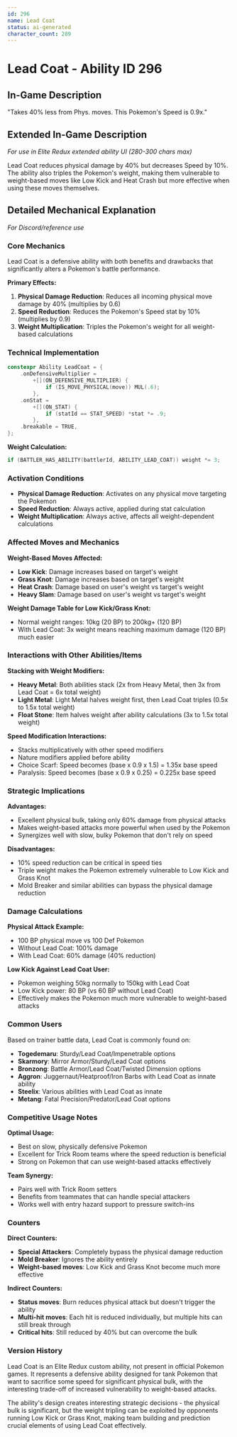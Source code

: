 ```yaml
---
id: 296
name: Lead Coat
status: ai-generated
character_count: 289
---
```


# Lead Coat - Ability ID 296

## In-Game Description
"Takes 40% less from Phys. moves. This Pokemon's Speed is 0.9x."

## Extended In-Game Description
*For use in Elite Redux extended ability UI (280-300 chars max)*

Lead Coat reduces physical damage by 40% but decreases Speed by 10%. The ability also triples the Pokemon's weight, making them vulnerable to weight-based moves like Low Kick and Heat Crash but more effective when using these moves themselves.

## Detailed Mechanical Explanation
*For Discord/reference use*

### Core Mechanics
Lead Coat is a defensive ability with both benefits and drawbacks that significantly alters a Pokemon's battle performance.

**Primary Effects:**
1. **Physical Damage Reduction**: Reduces all incoming physical move damage by 40% (multiplies by 0.6)
2. **Speed Reduction**: Reduces the Pokemon's Speed stat by 10% (multiplies by 0.9)
3. **Weight Multiplication**: Triples the Pokemon's weight for all weight-based calculations

### Technical Implementation
```cpp
constexpr Ability LeadCoat = {
    .onDefensiveMultiplier =
        +[](ON_DEFENSIVE_MULTIPLIER) {
            if (IS_MOVE_PHYSICAL(move)) MUL(.6);
        },
    .onStat =
        +[](ON_STAT) {
            if (statId == STAT_SPEED) *stat *= .9;
        },
    .breakable = TRUE,
};
```

**Weight Calculation:**
```cpp
if (BATTLER_HAS_ABILITY(battlerId, ABILITY_LEAD_COAT)) weight *= 3;
```

### Activation Conditions
- **Physical Damage Reduction**: Activates on any physical move targeting the Pokemon
- **Speed Reduction**: Always active, applied during stat calculation
- **Weight Multiplication**: Always active, affects all weight-dependent calculations

### Affected Moves and Mechanics
**Weight-Based Moves Affected:**
- **Low Kick**: Damage increases based on target's weight
- **Grass Knot**: Damage increases based on target's weight  
- **Heat Crash**: Damage based on user's weight vs target's weight
- **Heavy Slam**: Damage based on user's weight vs target's weight

**Weight Damage Table for Low Kick/Grass Knot:**
- Normal weight ranges: 10kg (20 BP) to 200kg+ (120 BP)
- With Lead Coat: 3x weight means reaching maximum damage (120 BP) much easier

### Interactions with Other Abilities/Items
**Stacking with Weight Modifiers:**
- **Heavy Metal**: Both abilities stack (2x from Heavy Metal, then 3x from Lead Coat = 6x total weight)
- **Light Metal**: Light Metal halves weight first, then Lead Coat triples (0.5x to 1.5x total weight)
- **Float Stone**: Item halves weight after ability calculations (3x to 1.5x total weight)

**Speed Modification Interactions:**
- Stacks multiplicatively with other speed modifiers
- Nature modifiers applied before ability
- Choice Scarf: Speed becomes (base x 0.9 x 1.5) = 1.35x base speed
- Paralysis: Speed becomes (base x 0.9 x 0.25) = 0.225x base speed

### Strategic Implications
**Advantages:**
- Excellent physical bulk, taking only 60% damage from physical attacks
- Makes weight-based attacks more powerful when used by the Pokemon
- Synergizes well with slow, bulky Pokemon that don't rely on speed

**Disadvantages:**
- 10% speed reduction can be critical in speed ties
- Triple weight makes the Pokemon extremely vulnerable to Low Kick and Grass Knot
- Mold Breaker and similar abilities can bypass the physical damage reduction

### Damage Calculations
**Physical Attack Example:**
- 100 BP physical move vs 100 Def Pokemon
- Without Lead Coat: 100% damage
- With Lead Coat: 60% damage (40% reduction)

**Low Kick Against Lead Coat User:**
- Pokemon weighing 50kg normally to 150kg with Lead Coat
- Low Kick power: 80 BP (vs 60 BP without Lead Coat)
- Effectively makes the Pokemon much more vulnerable to weight-based attacks

### Common Users
Based on trainer battle data, Lead Coat is commonly found on:
- **Togedemaru**: Sturdy/Lead Coat/Impenetrable options
- **Skarmory**: Mirror Armor/Sturdy/Lead Coat options  
- **Bronzong**: Battle Armor/Lead Coat/Twisted Dimension options
- **Aggron**: Juggernaut/Heatproof/Iron Barbs with Lead Coat as innate ability
- **Steelix**: Various abilities with Lead Coat as innate
- **Metang**: Fatal Precision/Predator/Lead Coat options

### Competitive Usage Notes
**Optimal Usage:**
- Best on slow, physically defensive Pokemon
- Excellent for Trick Room teams where the speed reduction is beneficial
- Strong on Pokemon that can use weight-based attacks effectively

**Team Synergy:**
- Pairs well with Trick Room setters
- Benefits from teammates that can handle special attackers
- Works well with entry hazard support to pressure switch-ins

### Counters
**Direct Counters:**
- **Special Attackers**: Completely bypass the physical damage reduction
- **Mold Breaker**: Ignores the ability entirely
- **Weight-based moves**: Low Kick and Grass Knot become much more effective

**Indirect Counters:**
- **Status moves**: Burn reduces physical attack but doesn't trigger the ability
- **Multi-hit moves**: Each hit is reduced individually, but multiple hits can still break through
- **Critical hits**: Still reduced by 40% but can overcome the bulk

### Version History
Lead Coat is an Elite Redux custom ability, not present in official Pokemon games. It represents a defensive ability designed for tank Pokemon that want to sacrifice some speed for significant physical bulk, with the interesting trade-off of increased vulnerability to weight-based attacks.

The ability's design creates interesting strategic decisions - the physical bulk is significant, but the weight tripling can be exploited by opponents running Low Kick or Grass Knot, making team building and prediction crucial elements of using Lead Coat effectively.